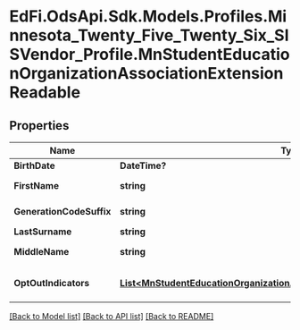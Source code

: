 # EdFi.OdsApi.Sdk.Models.Profiles.Minnesota_Twenty_Five_Twenty_Six_SISVendor_Profile.MnStudentEducationOrganizationAssociationExtensionReadable

## Properties

Name | Type | Description | Notes
------------ | ------------- | ------------- | -------------
**BirthDate** | **DateTime?** | The month, day, and year on which an individual was born. | [optional] 
**FirstName** | **string** | A name given to an individual at birth, baptism, or during another naming ceremony, or through legal change. | [optional] 
**GenerationCodeSuffix** | **string** | An appendage, if any, used to denote an individual&#39;s generation in his family (e.g., Jr., Sr., III). | [optional] 
**LastSurname** | **string** | The name borne in common by members of a family. | [optional] 
**MiddleName** | **string** | A secondary name given to an individual at birth, baptism, or during another naming ceremony. | [optional] 
**OptOutIndicators** | [**List&lt;MnStudentEducationOrganizationAssociationOptOutIndicatorsReadable&gt;**](MnStudentEducationOrganizationAssociationOptOutIndicatorsReadable.md) | An unordered collection of studentEducationOrganizationAssociationOptOutIndicators. Opt Out Indicators. | [optional] 

[[Back to Model list]](../README.md#documentation-for-models) [[Back to API list]](../README.md#documentation-for-api-endpoints) [[Back to README]](../README.md)

